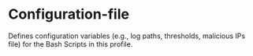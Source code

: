# Configuration-file
Defines configuration variables (e.g., log paths, thresholds, malicious IPs file) for the Bash Scripts in this profile.
